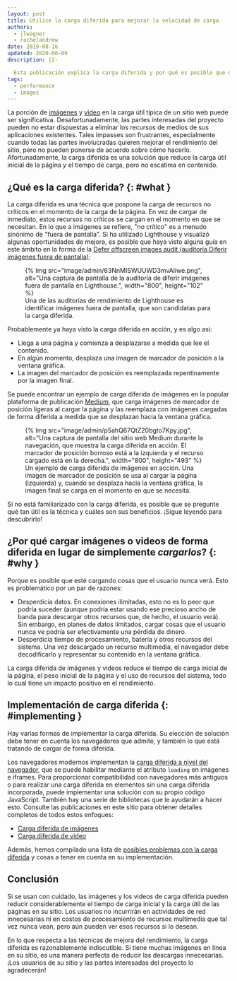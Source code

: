 ```yaml
---
layout: post
title: Utilice la carga diferida para mejorar la velocidad de carga
authors:
  - jlwagner
  - rachelandrew
date: 2019-08-16
updated: 2020-06-09
description: |2-

  Esta publicación explica la carga diferida y por qué es posible que desee cargar elementos en su sitio de forma diferida.
tags:
  - performance
  - images
---
```


La porción de [imágenes](http://beta.httparchive.org/reports/state-of-images?start=earliest&end=latest) y [video](http://beta.httparchive.org/reports/page-weight#bytesVideo) en la carga útil típica de un sitio web puede ser significativa. Desafortunadamente, las partes interesadas del proyecto pueden no estar dispuestas a eliminar los recursos de medios de sus aplicaciones existentes. Tales impasses son frustrantes, especialmente cuando todas las partes involucradas quieren mejorar el rendimiento del sitio, pero no pueden ponerse de acuerdo sobre cómo hacerlo. Afortunadamente, la carga diferida es una solución que reduce la carga útil inicial de la página *y* el tiempo de carga, pero no escatima en contenido.

## ¿Qué es la carga diferida? {: #what }

La carga diferida es una técnica que pospone la carga de recursos no críticos en el momento de la carga de la página. En vez de cargar de inmediato, estos recursos no críticos se cargan en el momento en que se necesitan. En lo que a imágenes se refiere, "no crítico" es a menudo sinónimo de "fuera de pantalla". Si ha utilizado Lighthouse y visualizó algunas oportunidades de mejora, es posible que haya visto alguna guía en este ámbito en la forma de la [Defer offscreen images audit (auditoría Diferir imágenes fuera de pantalla)](https://developer.chrome.com/docs/lighthouse/performance/offscreen-images/):

<figure>{% Img src="image/admin/63NnMISWUUWD3mvAliwe.png", alt="Una captura de pantalla de la auditoría de diferir imágenes fuera de pantalla en Lighthouse.", width="800", height="102" %}<figcaption> Una de las auditorías de rendimiento de Lighthouse es identificar imágenes fuera de pantalla, que son candidatas para la carga diferida.</figcaption></figure>

Probablemente ya haya visto la carga diferida en acción, y es algo así:

- Llega a una página y comienza a desplazarse a medida que lee el contenido.
- En algún momento, desplaza una imagen de marcador de posición a la ventana gráfica.
- La imagen del marcador de posición es reemplazada repentinamente por la imagen final.

Se puede encontrar un ejemplo de carga diferida de imágenes en la popular plataforma de publicación [Medium](https://medium.com/), que carga imágenes de marcador de posición ligeras al cargar la página y las reemplaza con imágenes cargadas de forma diferida a medida que se desplazan hacia la ventana gráfica.

<figure>{% Img src="image/admin/p5ahQ67QtZ20bgto7Kpy.jpg", alt="Una captura de pantalla del sitio web Medium durante la navegación, que muestra la carga diferida en acción. El marcador de posición borroso está a la izquierda y el recurso cargado está en la derecha.", width="800", height="493" %}<figcaption> Un ejemplo de carga diferida de imágenes en acción. Una imagen de marcador de posición se usa al cargar la página (izquierda) y, cuando se desplaza hacia la ventana gráfica, la imagen final se carga en el momento en que se necesita.</figcaption></figure>

Si no está familiarizado con la carga diferida, es posible que se pregunte qué tan útil es la técnica y cuáles son sus beneficios. ¡Sigue leyendo para descubrirlo!

## ¿Por qué cargar imágenes o videos de forma diferida en lugar de simplemente *cargarlos*? {: #why }

Porque es posible que esté cargando cosas que el usuario nunca verá. Esto es problemático por un par de razones:

- Desperdicia datos. En conexiones ilimitadas, esto no es lo peor que podría suceder (aunque podría estar usando ese precioso ancho de banda para descargar otros recursos que, de hecho, el usuario verá). Sin embargo, en planes de datos limitados, cargar cosas que el usuario nunca ve podría ser efectivamente una pérdida de dinero.
- Desperdicia tiempo de procesamiento, batería y otros recursos del sistema. Una vez descargado un recurso multimedia, el navegador debe decodificarlo y representar su contenido en la ventana gráfica.

La carga diferida de imágenes y videos reduce el tiempo de carga inicial de la página, el peso inicial de la página y el uso de recursos del sistema, todo lo cual tiene un impacto positivo en el rendimiento.

## Implementación de carga diferida {: #implementing }

Hay varias formas de implementar la carga diferida. Su elección de solución debe tener en cuenta los navegadores que admite, y también lo que está tratando de cargar de forma diferida.

Los navegadores modernos implementan la [carga diferida a nivel del navegador](/browser-level-image-lazy-loading/), que se puede habilitar mediante el atributo `loading` en imágenes e iframes. Para proporcionar compatibilidad con navegadores más antiguos o para realizar una carga diferida en elementos sin una carga diferida incorporada, puede implementar una solución con su propio código JavaScript. También hay una serie de bibliotecas que le ayudarán a hacer esto. Consulte las publicaciones en este sitio para obtener detalles completos de todos estos enfoques:

- [Carga diferida de imágenes](/lazy-loading-images/)
- [Carga diferida de video](/lazy-loading-video/)

Además, hemos compilado una lista de [posibles problemas con la carga diferida](/lazy-loading-best-practices) y cosas a tener en cuenta en su implementación.

## Conclusión

Si se usan con cuidado, las imágenes y los videos de carga diferida pueden reducir considerablemente el tiempo de carga inicial y la carga útil de las páginas en su sitio. Los usuarios no incurrirán en actividades de red innecesarias ni en costos de procesamiento de recursos multimedia que tal vez nunca vean, pero aún pueden ver esos recursos si lo desean.

En lo que respecta a las técnicas de mejora del rendimiento, la carga diferida es razonablemente indiscutible. Si tiene muchas imágenes en línea en su sitio, es una manera perfecta de reducir las descargas innecesarias. ¡Los usuarios de su sitio y las partes interesadas del proyecto lo agradecerán!
